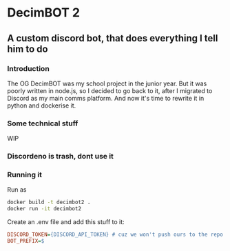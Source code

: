 # DecimBOT 2
## A custom discord bot, that does everything I tell him to do

### Introduction
The OG DecimBOT was my school project in the junior year. But it was poorly written in
node.js, so I decided to go back to it, after I migrated to Discord as my main comms
platform. And now it's time to rewrite it in python and dockerise it.

### Some technical stuff
WIP

### Discordeno is trash, dont use it

### Running it

Run as
```bash
docker build -t decimbot2 .
docker run -it decimbot2
```

Create an .env file and add this stuff to it:
```cfg
DISCORD_TOKEN={DISCORD_API_TOKEN} # cuz we won't push ours to the repo XD
BOT_PREFIX=$
```
